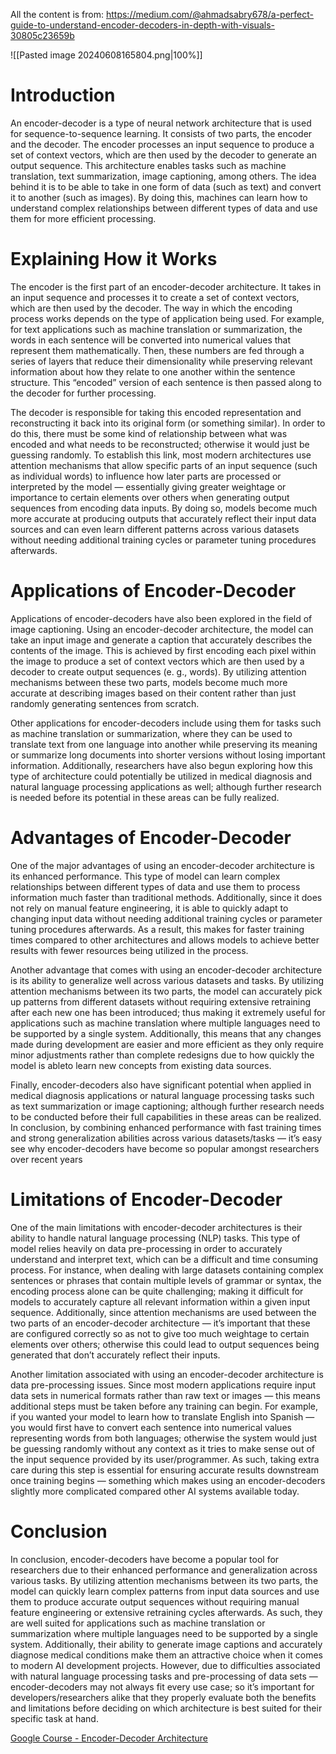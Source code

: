 All the content is from: https://medium.com/@ahmadsabry678/a-perfect-guide-to-understand-encoder-decoders-in-depth-with-visuals-30805c23659b

![[Pasted image 20240608165804.png|100%]]
# Introduction

An encoder-decoder is a type of neural network architecture that is used for sequence-to-sequence learning. It consists of two parts, the encoder and the decoder. The encoder processes an input sequence to produce a set of context vectors, which are then used by the decoder to generate an output sequence. This architecture enables tasks such as machine translation, text summarization, image captioning, among others. The idea behind it is to be able to take in one form of data (such as text) and convert it to another (such as images). By doing this, machines can learn how to understand complex relationships between different types of data and use them for more efficient processing.

# Explaining How it Works

The encoder is the first part of an encoder-decoder architecture. It takes in an input sequence and processes it to create a set of context vectors, which are then used by the decoder. The way in which the encoding process works depends on the type of application being used. For example, for text applications such as machine translation or summarization, the words in each sentence will be converted into numerical values that represent them mathematically. Then, these numbers are fed through a series of layers that reduce their dimensionality while preserving relevant information about how they relate to one another within the sentence structure. This “encoded” version of each sentence is then passed along to the decoder for further processing.

The decoder is responsible for taking this encoded representation and reconstructing it back into its original form (or something similar). In order to do this, there must be some kind of relationship between what was encoded and what needs to be reconstructed; otherwise it would just be guessing randomly. To establish this link, most modern architectures use attention mechanisms that allow specific parts of an input sequence (such as individual words) to influence how later parts are processed or interpreted by the model — essentially giving greater weightage or importance to certain elements over others when generating output sequences from encoding data inputs. By doing so, models become much more accurate at producing outputs that accurately reflect their input data sources and can even learn different patterns across various datasets without needing additional training cycles or parameter tuning procedures afterwards.

# Applications of Encoder-Decoder

Applications of encoder-decoders have also been explored in the field of image captioning. Using an encoder-decoder architecture, the model can take an input image and generate a caption that accurately describes the contents of the image. This is achieved by first encoding each pixel within the image to produce a set of context vectors which are then used by a decoder to create output sequences (e. g., words). By utilizing attention mechanisms between these two parts, models become much more accurate at describing images based on their content rather than just randomly generating sentences from scratch.

Other applications for encoder-decoders include using them for tasks such as machine translation or summarization, where they can be used to translate text from one language into another while preserving its meaning or summarize long documents into shorter versions without losing important information. Additionally, researchers have also begun exploring how this type of architecture could potentially be utilized in medical diagnosis and natural language processing applications as well; although further research is needed before its potential in these areas can be fully realized.

# Advantages of Encoder-Decoder

One of the major advantages of using an encoder-decoder architecture is its enhanced performance. This type of model can learn complex relationships between different types of data and use them to process information much faster than traditional methods. Additionally, since it does not rely on manual feature engineering, it is able to quickly adapt to changing input data without needing additional training cycles or parameter tuning procedures afterwards. As a result, this makes for faster training times compared to other architectures and allows models to achieve better results with fewer resources being utilized in the process.

Another advantage that comes with using an encoder-decoder architecture is its ability to generalize well across various datasets and tasks. By utilizing attention mechanisms between its two parts, the model can accurately pick up patterns from different datasets without requiring extensive retraining after each new one has been introduced; thus making it extremely useful for applications such as machine translation where multiple languages need to be supported by a single system. Additionally, this means that any changes made during development are easier and more efficient as they only require minor adjustments rather than complete redesigns due to how quickly the model is ableto learn new concepts from existing data sources.

Finally, encoder-decoders also have significant potential when applied in medical diagnosis applications or natural language processing tasks such as text summarization or image captioning; although further research needs to be conducted before their full capabilities in these areas can be realized. In conclusion, by combining enhanced performance with fast training times and strong generalization abilities across various datasets/tasks — it’s easy see why encoder-decoders have become so popular amongst researchers over recent years

# Limitations of Encoder-Decoder

One of the main limitations with encoder-decoder architectures is their ability to handle natural language processing (NLP) tasks. This type of model relies heavily on data pre-processing in order to accurately understand and interpret text, which can be a difficult and time consuming process. For instance, when dealing with large datasets containing complex sentences or phrases that contain multiple levels of grammar or syntax, the encoding process alone can be quite challenging; making it difficult for models to accurately capture all relevant information within a given input sequence. Additionally, since attention mechanisms are used between the two parts of an encoder-decoder architecture — it’s important that these are configured correctly so as not to give too much weightage to certain elements over others; otherwise this could lead to output sequences being generated that don’t accurately reflect their inputs.

Another limitation associated with using an encoder-decoder architecture is data pre-processing issues. Since most modern applications require input data sets in numerical formats rather than raw text or images — this means additional steps must be taken before any training can begin. For example, if you wanted your model to learn how to translate English into Spanish — you would first have to convert each sentence into numerical values representing words from both languages; otherwise the system would just be guessing randomly without any context as it tries to make sense out of the input sequence provided by its user/programmer. As such, taking extra care during this step is essential for ensuring accurate results downstream once training begins — something which makes using an encoder-decoders slightly more complicated compared other AI systems available today.

# Conclusion

In conclusion, encoder-decoders have become a popular tool for researchers due to their enhanced performance and generalization across various tasks. By utilizing attention mechanisms between its two parts, the model can quickly learn complex patterns from input data sources and use them to produce accurate output sequences without requiring manual feature engineering or extensive retraining cycles afterwards. As such, they are well suited for applications such as machine translation or summarization where multiple languages need to be supported by a single system. Additionally, their ability to generate image captions and accurately diagnose medical conditions make them an attractive choice when it comes to modern AI development projects. However, due to difficulties associated with natural language processing tasks and pre-processing of data sets — encoder-decoders may not always fit every use case; so it’s important for developers/researchers alike that they properly evaluate both the benefits and limitations before deciding on which architecture is best suited for their specific task at hand.


[Google Course - Encoder-Decoder Architecture](https://www.cloudskillsboost.google/course_templates/543)